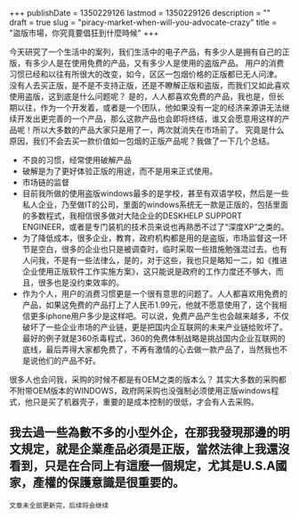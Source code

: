 +++
publishDate = 1350229126
lastmod = 1350229126
description = ""
draft = true
slug = "piracy-market-when-will-you-advocate-crazy"
title = "盜版市場，你究竟要倡狂到什麼時候"
+++

今天研究了一个生活中的案列，我们生活中的电子产品，有多少人是拥有自己的正版，有多少人是在使用免费的产品，又有多少人是使用的盗版产品。
用户的消费习惯已经和以往有所很大的改变，如今，区区一包烟价格的正版都已无人问津。
没有人去买正版，是不是不支持正版，还是不瞭解正版和盗版，而我们又如此喜欢使用盗版，这到底是什么问题呢？
是的，人人都喜欢免费的产品，我也是，但长期以往，作为一个开发着，或者是一个团队，他如果没有一定的经济来源讲无法继续开发出更完善的一个产品，那么这款产品也会即将终结，谁又会愿意用这样的产品呢！所以大多数的产品大家只是用了一，两次就消失在市场前了。
究竟是什么原因，我们不会去买一款价值如一包烟的正版产品呢？我做了一下几个总结。

* 不良的习惯，经常使用破解产品
* 破解是为了更好体验正版的用途，而不是用来正式使用。
* 市场链的监督
* 目前我所做的使用盗版windows最多的是学校，甚至有双语学校，然后是一些私人企业，乃至做IT的公司，里面的windows系统无一款是正版的，包括里面的多数程式，我相信很多做对大陆企业的DESKHELP SUPPORT ENGINEER，或者是专门装机的技术员来说也再熟悉不过了“深度XP”之类的。
* 为了降低成本，很多企业，教育，政府机构都是用的是盗版，市场监督这一环节是空白，很多的企业也只是被调查时，临时采取一些措施勉强混过去。也有人问我，不是有一些法律么，是的，对于这些，我也只是略知一二，如《推进企业使用正版软件工作实施方案》，这只能说是政府的工作力度还不够大，而且，很多也是没约束效率的。
* 作为个人，用户的消费习惯更是一个很有意思的问题了。人人都喜欢用免费的产品，如果这免费的产品打上了人民币1.99元，他就不愿意使用了，这个我相信更多iphone用户多少是这样吧。可以说，免费产品产生也会越来越多，不仅破坏了一些企业市场的产业链，更是把国内企互联网的未来产业链给败坏了。最好的例子就是360杀毒程式，360的免费体制战略是挑战国内企业互联网的底线，最后弄得大家都免费了，不再有激情的心去做一款产品了，当然我也不是说他们的产品不好。

很多人也会问我，采购的时候不都是有OEM之类的版本么？
其实大多数的采购都不附带OEM版本的WINDOWS，政府网采购也没强制必须使用正版windows程式，他只是买了机器壳子，重要的是成本控制的很低，才会有人去采购。

我去過一些為數不多的小型外企，在那我發現那邊的明文規定，就是企業產品必須是正版，當然法律上我還沒看到，只是在合同上有這麼一個規定，尤其是U.S.A國家，產權的保護意識是很重要的。
---

```
文章未全部更新完，后续将会继续
```